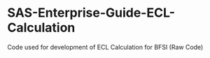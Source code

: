 # SAS-Enterprise-Guide-ECL-Calculation
Code used for development of ECL Calculation for BFSI (Raw Code)
